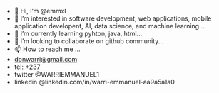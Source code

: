 - 👋 Hi, I’m @emmxl
- 👀 I’m interested in software development, web applications, mobile application developent, AI, data science, and machine learning ...
- 🌱 I’m currently learning pyhton, java, html...
- 💞️ I’m looking to collaborate on github community...
- 📫 How to reach me ...
- donwarri@gmail.com
- tel: +237
- twitter @WARRIEMMANUEL1
- linkedin @linkedin.com/in/warri-emmanuel-aa9a5a1a0


<!---
damarising/damarising is a ✨ special ✨ repository because its `README.md` (this file) appears on your GitHub profile.
You can click the Preview link to take a look at your changes.
--->

